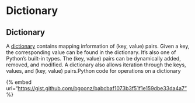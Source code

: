 # Dictionary

## Dictionary <span id="fc34"></span>

A [dictionary](https://docs.python.org/3/library/stdtypes.html#set-types-set-frozenset) contains mapping information of (key, value) pairs. Given a key, the corresponding value can be found in the dictionary. It’s also one of Python’s built-in types. The (key, value) pairs can be dynamically added, removed, and modified. A dictionary also allows iteration through the keys, values, and (key, value) pairs.Python code for operations on a dictionary

{% embed url=“https://gist.github.com/bgoonz/babcbaf1073b3f51f1e159dbe33da4a7” %}
